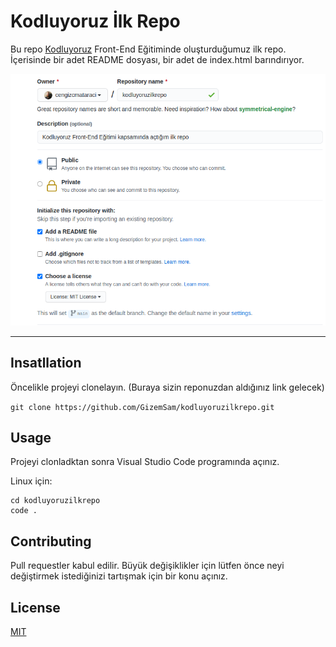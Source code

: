 # **Kodluyoruz İlk Repo**

Bu repo [Kodluyoruz](https://kodluyoruz.org/) Front-End Eğitiminde oluşturduğumuz ilk repo. İçerisinde bir adet README dosyası, bir adet de index.html barındırıyor.

![Resim](https://raw.githubusercontent.com/Kodluyoruz/taskforce/main/git/odev1/figures/github.png)

-------------------------------

## **Insatllation**

Öncelikle projeyi clonelayın. (Buraya sizin reponuzdan aldığınız link gelecek)

```git clone https://github.com/GizemSam/kodluyoruzilkrepo.git```


## **Usage** 
Projeyi clonladktan sonra Visual Studio Code programında açınız.

Linux için: 

```linux 
cd kodluyoruzilkrepo
code .
 ```

## **Contributing** 

Pull requestler kabul edilir. Büyük değişiklikler için lütfen önce neyi değiştirmek istediğinizi tartışmak için bir konu açınız.
## **License** 

[MIT](https://choosealicense.com/licenses/mit/)
